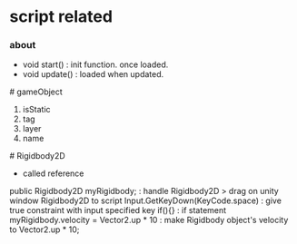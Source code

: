 # script related

### about

- void start()  : init function. once loaded.
- void update() : loaded when updated.

\# gameObject

1. isStatic 
2. tag
3. layer
4. name

\# Rigidbody2D

- called reference


public Rigidbody2D myRigidbody;         : handle Rigidbody2D    > drag on unity window Rigidbody2D to script 
Input.GetKeyDown(KeyCode.space)         : give true constraint with input specified key
if(){}                                  : if statement
myRigidbody.velocity = Vector2.up * 10  : make Rigidbody object's velocity to Vector2.up * 10; 